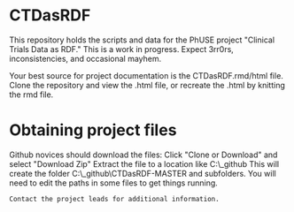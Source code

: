 # CTDasRDF
This repository holds the scripts and data for the PhUSE project "Clinical Trials Data as RDF." This is a work in progress. Expect 3rr0rs, inconsistencies, and occasional mayhem. 

Your best source for project documentation is the CTDasRDF.rmd/html file. Clone the repository and view the .html file, or recreate the .html by knitting the rmd file.

# Obtaining project files
Github novices should download the files: 
Click "Clone or Download" and select "Download Zip"
Extract the file to a location like  C:\\_github
This will create the folder C:\\_github\\CTDasRDF-MASTER and subfolders. You will need to edit the paths in some files to get things running. 

```
Contact the project leads for additional information. 
